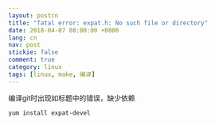 ```yaml
---
layout: postcn
title: "fatal error: expat.h: No such file or directory"
date: 2018-04-07 08:00:00 +0800
lang: cn
nav: post
stickie: false 
comment: true
category: linux
tags: [linux, make, 编译]
---
```


编译git时出现如标题中的错误，缺少依赖

```sh
yum install expat-devel
```